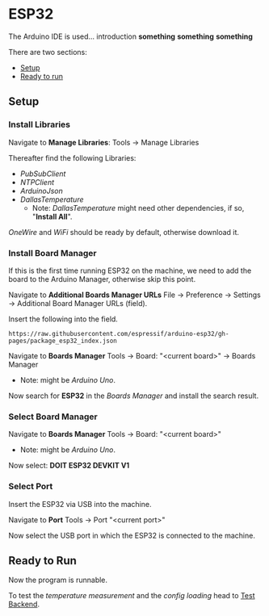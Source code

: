 # ESP32
The Arduino IDE is used... introduction **something** **something** **something**

There are two sections: 
- [Setup](#setup)
- [Ready to run](#ready-to-run)

## Setup

### Install Libraries
Navigate to **Manage Libraries**: 
Tools -> Manage Libraries

Thereafter find the following Libraries: 
- *PubSubClient*
- *NTPClient*
- *ArduinoJson*
- *DallasTemperature* 
  - Note: *DallasTemperature* might need other dependencies, if so, "**Install All**". 

*OneWire* and *WiFi* should be ready by default, otherwise download it. 

### Install Board Manager 
If this is the first time running ESP32 on the machine, we need to add the board to the Arduino Manager, otherwise skip this point.

Navigate to **Additional Boards Manager URLs**
File -> Preference -> Settings -> Additional Board Manager URLs (field).


Insert the following into the field. 
```
https://raw.githubusercontent.com/espressif/arduino-esp32/gh-pages/package_esp32_index.json
```

Navigate to **Boards Manager**
Tools -> Board: "\<current board>" -> Boards Manager
- Note: might be *Arduino Uno*. 

Now search for **ESP32** in the *Boards Manager* and install the search result.

### Select Board Manager 

Navigate to **Boards Manager**
Tools -> Board: "\<current board>" 
- Note: might be *Arduino Uno*.

Now select: **DOIT ESP32 DEVKIT V1** 

### Select Port 

Insert the ESP32 via USB into the machine. 

Navigate to **Port**
Tools -> Port "\<current port>" 

Now select the USB port in which the ESP32 is connected to the machine. 

## Ready to Run

Now the program is runnable. 

To test the *temperature measurement* and the *config loading* head to [Test Backend](../Backend/readme.md).
